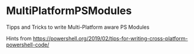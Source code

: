 # MultiPlatformPSModules
Tipps and Tricks to write Multi-Platform aware PS Modules

Hints from https://powershell.org/2019/02/tips-for-writing-cross-platform-powershell-code/

